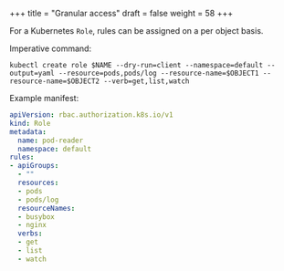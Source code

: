 +++
title = "Granular access"
draft = false
weight = 58
+++

For a Kubernetes `Role`, rules can be assigned on a per object basis.

Imperative command:

```shell
kubectl create role $NAME --dry-run=client --namespace=default --output=yaml --resource=pods,pods/log --resource-name=$OBJECT1 --resource-name=$OBJECT2 --verb=get,list,watch
```

Example manifest:

```yaml { linenos=inline }
apiVersion: rbac.authorization.k8s.io/v1
kind: Role
metadata:
  name: pod-reader
  namespace: default
rules:
- apiGroups:
  - ""
  resources:
  - pods
  - pods/log
  resourceNames:
  - busybox
  - nginx
  verbs:
  - get
  - list
  - watch
```
